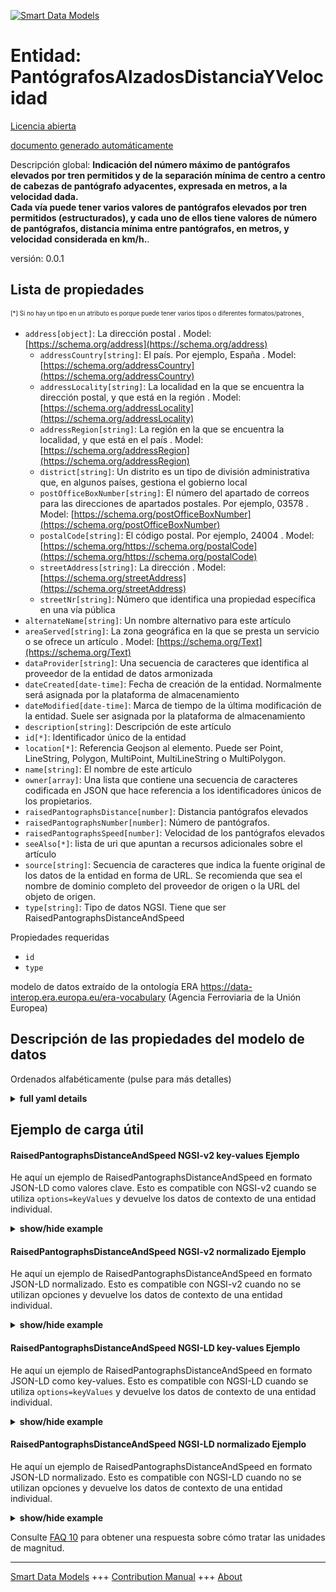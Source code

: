 <!-- 10-Header -->
    
[![Smart Data Models](https://smartdatamodels.org/wp-content/uploads/2022/01/SmartDataModels_logo.png "Logo")](https://smartdatamodels.org)    

Entidad: PantógrafosAlzadosDistanciaYVelocidad    
==============================================
<!-- /10-Header -->
    
<!-- 15-License -->
    

[Licencia abierta](https://github.com/smart-data-models//dataModel.ERA/blob/master/RaisedPantographsDistanceAndSpeed/LICENSE.md)    

[documento generado automáticamente](https://docs.google.com/presentation/d/e/2PACX-1vTs-Ng5dIAwkg91oTTUdt8ua7woBXhPnwavZ0FxgR8BsAI_Ek3C5q97Nd94HS8KhP-r_quD4H0fgyt3/pub?start=false&loop=false&delayms=3000#slide=id.gb715ace035_0_60)    
<!-- /15-License -->
    
<!-- 20-Description -->
    

Descripción global: **Indicación del número máximo de pantógrafos elevados por tren permitidos y de la separación mínima de centro a centro de cabezas de pantógrafo adyacentes, expresada en metros, a la velocidad dada.    
Cada vía puede tener varios valores de pantógrafos elevados por tren permitidos (estructurados), y cada uno de ellos tiene valores de número de pantógrafos, distancia mínima entre pantógrafos, en metros, y velocidad considerada en km/h.**.    

versión: 0.0.1    
<!-- /20-Description -->
    
<!-- 30-PropertiesList -->
    

## Lista de propiedades    

<sup><sub>[*] Si no hay un tipo en un atributo es porque puede tener varios tipos o diferentes formatos/patrones</sub></sup>.    
- `address[object]`: La dirección postal  . Model: [https://schema.org/address](https://schema.org/address)
	- `addressCountry[string]`: El país. Por ejemplo, España  . Model: [https://schema.org/addressCountry](https://schema.org/addressCountry)    
	- `addressLocality[string]`: La localidad en la que se encuentra la dirección postal, y que está en la región  . Model: [https://schema.org/addressLocality](https://schema.org/addressLocality)    
	- `addressRegion[string]`: La región en la que se encuentra la localidad, y que está en el país  . Model: [https://schema.org/addressRegion](https://schema.org/addressRegion)    
	- `district[string]`: Un distrito es un tipo de división administrativa que, en algunos países, gestiona el gobierno local      
	- `postOfficeBoxNumber[string]`: El número del apartado de correos para las direcciones de apartados postales. Por ejemplo, 03578  . Model: [https://schema.org/postOfficeBoxNumber](https://schema.org/postOfficeBoxNumber)    
	- `postalCode[string]`: El código postal. Por ejemplo, 24004  . Model: [https://schema.org/https://schema.org/postalCode](https://schema.org/https://schema.org/postalCode)    
	- `streetAddress[string]`: La dirección  . Model: [https://schema.org/streetAddress](https://schema.org/streetAddress)    
	- `streetNr[string]`: Número que identifica una propiedad específica en una vía pública      
- `alternateName[string]`: Un nombre alternativo para este artículo  
- `areaServed[string]`: La zona geográfica en la que se presta un servicio o se ofrece un artículo  . Model: [https://schema.org/Text](https://schema.org/Text)
- `dataProvider[string]`: Una secuencia de caracteres que identifica al proveedor de la entidad de datos armonizada  
- `dateCreated[date-time]`: Fecha de creación de la entidad. Normalmente será asignada por la plataforma de almacenamiento  
- `dateModified[date-time]`: Marca de tiempo de la última modificación de la entidad. Suele ser asignada por la plataforma de almacenamiento  
- `description[string]`: Descripción de este artículo  
- `id[*]`: Identificador único de la entidad  
- `location[*]`: Referencia Geojson al elemento. Puede ser Point, LineString, Polygon, MultiPoint, MultiLineString o MultiPolygon.  
- `name[string]`: El nombre de este artículo  
- `owner[array]`: Una lista que contiene una secuencia de caracteres codificada en JSON que hace referencia a los identificadores únicos de los propietarios.  
- `raisedPantographsDistance[number]`: Distancia pantógrafos elevados  
- `raisedPantographsNumber[number]`: Número de pantógrafos.  
- `raisedPantographsSpeed[number]`: Velocidad de los pantógrafos elevados  
- `seeAlso[*]`: lista de uri que apuntan a recursos adicionales sobre el artículo  
- `source[string]`: Secuencia de caracteres que indica la fuente original de los datos de la entidad en forma de URL. Se recomienda que sea el nombre de dominio completo del proveedor de origen o la URL del objeto de origen.  
- `type[string]`: Tipo de datos NGSI. Tiene que ser RaisedPantographsDistanceAndSpeed  
<!-- /30-PropertiesList -->
    
<!-- 35-RequiredProperties -->
    

Propiedades requeridas    
- `id`  
- `type`  
<!-- /35-RequiredProperties -->
    
<!-- 40-RequiredProperties -->
    

modelo de datos extraído de la ontología ERA https://data-interop.era.europa.eu/era-vocabulary (Agencia Ferroviaria de la Unión Europea)    
<!-- /40-RequiredProperties -->
    
<!-- 50-DataModelHeader -->
    

## Descripción de las propiedades del modelo de datos    

Ordenados alfabéticamente (pulse para más detalles)    
<!-- /50-DataModelHeader -->
    
<!-- 60-ModelYaml -->
    
<details><summary><strong>full yaml details</strong></summary>      

```yaml    
RaisedPantographsDistanceAndSpeed:      
  description: |-      
    Indication of maximum number of raised pantographs per train allowed and minimum spacing centre line to centre line of adjacent pantograph heads, expressed in metres, at the given speed.      
    Each track can have several raised pantographs per train allowed (structured) values, and each one has values for number of pantographs, minimum distance between pantographs, in metres, and speed considered in km/h.      
  properties:      
    address:      
      description: The mailing address      
      properties:      
        addressCountry:      
          description: 'The country. For example, Spain'      
          type: string      
          x-ngsi:      
            model: https://schema.org/addressCountry      
            type: Property      
        addressLocality:      
          description: 'The locality in which the street address is, and which is in the region'      
          type: string      
          x-ngsi:      
            model: https://schema.org/addressLocality      
            type: Property      
        addressRegion:      
          description: 'The region in which the locality is, and which is in the country'      
          type: string      
          x-ngsi:      
            model: https://schema.org/addressRegion      
            type: Property      
        district:      
          description: 'A district is a type of administrative division that, in some countries, is managed by the local government'      
          type: string      
          x-ngsi:      
            type: Property      
        postOfficeBoxNumber:      
          description: 'The post office box number for PO box addresses. For example, 03578'      
          type: string      
          x-ngsi:      
            model: https://schema.org/postOfficeBoxNumber      
            type: Property      
        postalCode:      
          description: 'The postal code. For example, 24004'      
          type: string      
          x-ngsi:      
            model: https://schema.org/https://schema.org/postalCode      
            type: Property      
        streetAddress:      
          description: The street address      
          type: string      
          x-ngsi:      
            model: https://schema.org/streetAddress      
            type: Property      
        streetNr:      
          description: Number identifying a specific property on a public street      
          type: string      
          x-ngsi:      
            type: Property      
      type: object      
      x-ngsi:      
        model: https://schema.org/address      
        type: Property      
    alternateName:      
      description: An alternative name for this item      
      type: string      
      x-ngsi:      
        type: Property      
    areaServed:      
      description: The geographic area where a service or offered item is provided      
      type: string      
      x-ngsi:      
        model: https://schema.org/Text      
        type: Property      
    dataProvider:      
      description: A sequence of characters identifying the provider of the harmonised data entity      
      type: string      
      x-ngsi:      
        type: Property      
    dateCreated:      
      description: Entity creation timestamp. This will usually be allocated by the storage platform      
      format: date-time      
      type: string      
      x-ngsi:      
        type: Property      
    dateModified:      
      description: Timestamp of the last modification of the entity. This will usually be allocated by the storage platform      
      format: date-time      
      type: string      
      x-ngsi:      
        type: Property      
    description:      
      description: A description of this item      
      type: string      
      x-ngsi:      
        type: Property      
    id:      
      anyOf:      
        - description: Identifier format of any NGSI entity      
          maxLength: 256      
          minLength: 1      
          pattern: ^[\w\-\.\{\}\$\+\*\[\]`|~^@!,:\\]+$      
          type: string      
          x-ngsi:      
            type: Property      
        - description: Identifier format of any NGSI entity      
          format: uri      
          type: string      
          x-ngsi:      
            type: Property      
      description: Unique identifier of the entity      
      x-ngsi:      
        type: Property      
    location:      
      description: 'Geojson reference to the item. It can be Point, LineString, Polygon, MultiPoint, MultiLineString or MultiPolygon'      
      oneOf:      
        - description: Geojson reference to the item. Point      
          properties:      
            bbox:      
              items:      
                type: number      
              minItems: 4      
              type: array      
            coordinates:      
              items:      
                type: number      
              minItems: 2      
              type: array      
            type:      
              enum:      
                - Point      
              type: string      
          required:      
            - type      
            - coordinates      
          title: GeoJSON Point      
          type: object      
          x-ngsi:      
            type: GeoProperty      
        - description: Geojson reference to the item. LineString      
          properties:      
            bbox:      
              items:      
                type: number      
              minItems: 4      
              type: array      
            coordinates:      
              items:      
                items:      
                  type: number      
                minItems: 2      
                type: array      
              minItems: 2      
              type: array      
            type:      
              enum:      
                - LineString      
              type: string      
          required:      
            - type      
            - coordinates      
          title: GeoJSON LineString      
          type: object      
          x-ngsi:      
            type: GeoProperty      
        - description: Geojson reference to the item. Polygon      
          properties:      
            bbox:      
              items:      
                type: number      
              minItems: 4      
              type: array      
            coordinates:      
              items:      
                items:      
                  items:      
                    type: number      
                  minItems: 2      
                  type: array      
                minItems: 4      
                type: array      
              type: array      
            type:      
              enum:      
                - Polygon      
              type: string      
          required:      
            - type      
            - coordinates      
          title: GeoJSON Polygon      
          type: object      
          x-ngsi:      
            type: GeoProperty      
        - description: Geojson reference to the item. MultiPoint      
          properties:      
            bbox:      
              items:      
                type: number      
              minItems: 4      
              type: array      
            coordinates:      
              items:      
                items:      
                  type: number      
                minItems: 2      
                type: array      
              type: array      
            type:      
              enum:      
                - MultiPoint      
              type: string      
          required:      
            - type      
            - coordinates      
          title: GeoJSON MultiPoint      
          type: object      
          x-ngsi:      
            type: GeoProperty      
        - description: Geojson reference to the item. MultiLineString      
          properties:      
            bbox:      
              items:      
                type: number      
              minItems: 4      
              type: array      
            coordinates:      
              items:      
                items:      
                  items:      
                    type: number      
                  minItems: 2      
                  type: array      
                minItems: 2      
                type: array      
              type: array      
            type:      
              enum:      
                - MultiLineString      
              type: string      
          required:      
            - type      
            - coordinates      
          title: GeoJSON MultiLineString      
          type: object      
          x-ngsi:      
            type: GeoProperty      
        - description: Geojson reference to the item. MultiLineString      
          properties:      
            bbox:      
              items:      
                type: number      
              minItems: 4      
              type: array      
            coordinates:      
              items:      
                items:      
                  items:      
                    items:      
                      type: number      
                    minItems: 2      
                    type: array      
                  minItems: 4      
                  type: array      
                type: array      
              type: array      
            type:      
              enum:      
                - MultiPolygon      
              type: string      
          required:      
            - type      
            - coordinates      
          title: GeoJSON MultiPolygon      
          type: object      
          x-ngsi:      
            type: GeoProperty      
      x-ngsi:      
        type: GeoProperty      
    name:      
      description: The name of this item      
      type: string      
      x-ngsi:      
        type: Property      
    owner:      
      description: A List containing a JSON encoded sequence of characters referencing the unique Ids of the owner(s)      
      items:      
        anyOf:      
          - description: Identifier format of any NGSI entity      
            maxLength: 256      
            minLength: 1      
            pattern: ^[\w\-\.\{\}\$\+\*\[\]`|~^@!,:\\]+$      
            type: string      
            x-ngsi:      
              type: Property      
          - description: Identifier format of any NGSI entity      
            format: uri      
            type: string      
            x-ngsi:      
              type: Property      
        description: Unique identifier of the entity      
        x-ngsi:      
          type: Property      
      type: array      
      x-ngsi:      
        type: Property      
    raisedPantographsDistance:      
      description: Raised pantographs distance      
      type: number      
      x-ngsi:      
        type: Property      
    raisedPantographsNumber:      
      description: Number of pantographs.      
      type: number      
      x-ngsi:      
        type: Property      
    raisedPantographsSpeed:      
      description: Raised pantographs speed      
      type: number      
      x-ngsi:      
        type: Property      
    seeAlso:      
      description: list of uri pointing to additional resources about the item      
      oneOf:      
        - items:      
            format: uri      
            type: string      
          minItems: 1      
          type: array      
        - format: uri      
          type: string      
      x-ngsi:      
        type: Property      
    source:      
      description: 'A sequence of characters giving the original source of the entity data as a URL. Recommended to be the fully qualified domain name of the source provider, or the URL to the source object'      
      type: string      
      x-ngsi:      
        type: Property      
    type:      
      description: NGSI data type. It has to be RaisedPantographsDistanceAndSpeed      
      enum:      
        - RaisedPantographsDistanceAndSpeed      
      type: string      
      x-ngsi:      
        type: Property      
  required:      
    - id      
    - type      
  type: object      
  x-derived-from: http://data.europa.eu/949/RaisedPantographsDistanceAndSpeed      
  x-disclaimer: 'Redistribution and use in source and binary forms, with or without modification, are permitted  provided that the license conditions are met. Copyleft (c) 2023 Contributors to Smart Data Models Program'      
  x-license-url: https://github.com/smart-data-models/dataModel.ERA/blob/master/RaisedPantographsDistanceAndSpeed/LICENSE.md      
  x-model-schema: https://smart-data-models.github.io/dataModel.ERA/Certificate/schema.json      
  x-model-tags: 'ERA vocabulary, railway, train'      
  x-version: 0.0.1      
```    
</details>      
<!-- /60-ModelYaml -->
    
<!-- 70-MiddleNotes -->
    
<!-- /70-MiddleNotes -->
    
<!-- 80-Examples -->
    

## Ejemplo de carga útil    

#### RaisedPantographsDistanceAndSpeed NGSI-v2 key-values Ejemplo    

He aquí un ejemplo de RaisedPantographsDistanceAndSpeed en formato JSON-LD como valores clave. Esto es compatible con NGSI-v2 cuando se utiliza `options=keyValues` y devuelve los datos de contexto de una entidad individual.    
<details><summary><strong>show/hide example</strong></summary>      

```json  

{  
  "id": "urn:ngsi-ld:RaisedPantographsDistanceAndSpeed:id:XXHA:11264005",  
  "dateCreated": "2016-10-01T23:32:51Z",  
  "dateModified": "1994-01-08T16:04:55Z",  
  "source": "Design summer official cost wait travel white. Thus down magazine. Risk enjoy open view indicate daughter environment.",  
  "name": "His husband act type factor. Later pattern suggest leave. Safe rate result make still include moment. Economy like style Congress enter.",  
  "alternateName": "Describe other scene standard citizen. Exist letter down ready TV phon",  
  "description": "Meet none consider however west line read pretty. Something tell however imagine the discuss. Such whose fund morning.",  
  "dataProvider": "Song minute like table knowledge state. Notice line never support stop.",  
  "owner": [  
    "urn:ngsi-ld:RaisedPantographsDistanceAndSpeed:items:CPQC:54321719",  
    "urn:ngsi-ld:RaisedPantographsDistanceAndSpeed:items:CNAZ:75020813"  
  ],  
  "seeAlso": [  
    "urn:ngsi-ld:RaisedPantographsDistanceAndSpeed:items:SWTZ:53232778"  
  ],  
  "location": {  
    "type": "Point",  
    "coordinates": [  
      52.853707,  
      -40.868675  
    ]  
  },  
  "address": {  
    "streetAddress": "Special son three figure cost mili",  
    "addressLocality": "Myself character lot apply. Course remember market moment face boy purpose. ",  
    "addressRegion": "Air bar step cover at front. Interest result reality Mrs foot have mouth. Open thousand wo",  
    "addressCountry": "Consumer include little. Seem ",  
    "postalCode": "Out everything senior. Out staff",  
    "postOfficeBoxNumber": "Official foreign month shake bring service see. One everything military store instead assume memory. Build entire one man ground.",  
    "streetNr": "",  
    "district": "Worker expect realize above. I differenc"  
  },  
  "areaServed": "Table must who. Grow in ",  
  "type": "RaisedPantographsDistanceAndSpeed",  
  "raisedPantographsDistance": 864,  
  "raisedPantographsNumber": 864,  
  "raisedPantographsSpeed": 864
}  
```  
</details>    

#### RaisedPantographsDistanceAndSpeed NGSI-v2 normalizado Ejemplo    

He aquí un ejemplo de RaisedPantographsDistanceAndSpeed en formato JSON-LD normalizado. Esto es compatible con NGSI-v2 cuando no se utilizan opciones y devuelve los datos de contexto de una entidad individual.    
<details><summary><strong>show/hide example</strong></summary>      

```json  

{  
  "id": "urn:ngsi-ld:RaisedPantographsDistanceAndSpeed:id:XXHA:11264005",  
  "dateCreated": {  
    "type": "DateTime",  
    "value": "2016-10-01T23:32:51Z"  
  },  
  "dateModified": {  
    "type": "DateTime",  
    "value": "1994-01-08T16:04:55Z"  
  },  
  "source": {  
    "type": "Text",  
    "value": "Design summer official cost wait travel white. Thus down magazine. Risk enjoy open view indicate daughter environment."  
  },  
  "name": {  
    "type": "Text",  
    "value": "His husband act type factor. Later pattern suggest leave. Safe rate result make still include moment. Economy like style Congress enter."  
  },  
  "alternateName": {  
    "type": "Text",  
    "value": "Describe other scene standard citizen. Exist letter down ready TV phon"  
  },  
  "description": {  
    "type": "Text",  
    "value": "Meet none consider however west line read pretty. Something tell however imagine the discuss. Such whose fund morning."  
  },  
  "dataProvider": {  
    "type": "Text",  
    "value": "Song minute like table knowledge state. Notice line never support stop."  
  },  
  "owner": {  
    "type": "StructuredValue",  
    "value": [  
      "urn:ngsi-ld:RaisedPantographsDistanceAndSpeed:items:CPQC:54321719",  
      "urn:ngsi-ld:RaisedPantographsDistanceAndSpeed:items:CNAZ:75020813"  
    ]  
  },  
  "seeAlso": {  
    "type": "StructuredValue",  
    "value": [  
      "urn:ngsi-ld:RaisedPantographsDistanceAndSpeed:items:SWTZ:53232778"  
    ]  
  },  
  "location": {  
    "type": "geo:json",  
    "value": {  
      "type": "Point",  
      "coordinates": [  
        52.853707,  
        -40.868675  
      ]  
    }  
  },  
  "address": {  
    "type": "StructuredValue",  
    "value": {  
      "streetAddress": "Special son three figure cost mili",  
      "addressLocality": "Myself character lot apply. Course remember market moment face boy purpose. ",  
      "addressRegion": "Air bar step cover at front. Interest result reality Mrs foot have mouth. Open thousand wo",  
      "addressCountry": "Consumer include little. Seem ",  
      "postalCode": "Out everything senior. Out staff",  
      "postOfficeBoxNumber": "Official foreign month shake bring service see. One everything military store instead assume memory. Build entire one man ground.",  
      "streetNr": "",  
      "district": "Worker expect realize above. I differenc"  
    }  
  },  
  "areaServed": {  
    "type": "Text",  
    "value": "Table must who. Grow in "  
  },  
  "type": "RaisedPantographsDistanceAndSpeed",  
  "raisedPantographsDistance": {  
    "type": "Number",  
    "value": 864  
  },  
  "raisedPantographsNumber": {  
    "type": "Number",  
    "value": 864  
  },  
  "raisedPantographsSpeed": {  
    "type": "Number",  
    "value": 864  
  }  
}  
```  
</details>    

#### RaisedPantographsDistanceAndSpeed NGSI-LD key-values Ejemplo    

He aquí un ejemplo de RaisedPantographsDistanceAndSpeed en formato JSON-LD como key-values. Esto es compatible con NGSI-LD cuando se utiliza `options=keyValues` y devuelve los datos de contexto de una entidad individual.    
<details><summary><strong>show/hide example</strong></summary>      

```json  

{  
  "id": "urn:ngsi-ld:RaisedPantographsDistanceAndSpeed:id:XXHA:11264005",  
  "dateCreated": "2016-10-01T23:32:51Z",  
  "dateModified": "1994-01-08T16:04:55Z",  
  "source": "Design summer official cost wait travel white. Thus down magazine. Risk enjoy open view indicate daughter environment.",  
  "name": "His husband act type factor. Later pattern suggest leave. Safe rate result make still include moment. Economy like style Congress enter.",  
  "alternateName": "Describe other scene standard citizen. Exist letter down ready TV phon",  
  "description": "Meet none consider however west line read pretty. Something tell however imagine the discuss. Such whose fund morning.",  
  "dataProvider": "Song minute like table knowledge state. Notice line never support stop.",  
  "owner": [  
    "urn:ngsi-ld:RaisedPantographsDistanceAndSpeed:items:CPQC:54321719",  
    "urn:ngsi-ld:RaisedPantographsDistanceAndSpeed:items:CNAZ:75020813"  
  ],  
  "seeAlso": [  
    "urn:ngsi-ld:RaisedPantographsDistanceAndSpeed:items:SWTZ:53232778"  
  ],  
  "location": {  
    "type": "Point",  
    "coordinates": [  
      52.853707,  
      -40.868675  
    ]  
  },  
  "address": {  
    "streetAddress": "Special son three figure cost mili",  
    "addressLocality": "Myself character lot apply. Course remember market moment face boy purpose. ",  
    "addressRegion": "Air bar step cover at front. Interest result reality Mrs foot have mouth. Open thousand wo",  
    "addressCountry": "Consumer include little. Seem ",  
    "postalCode": "Out everything senior. Out staff",  
    "postOfficeBoxNumber": "Official foreign month shake bring service see. One everything military store instead assume memory. Build entire one man ground.",  
    "streetNr": "",  
    "district": "Worker expect realize above. I differenc"  
  },  
  "areaServed": "Table must who. Grow in ",  
  "type": "RaisedPantographsDistanceAndSpeed",  
  "raisedPantographsDistance": 864,  
  "raisedPantographsNumber": 864,  
  "raisedPantographsSpeed": 864,  
  "@context": [  
    "https://raw.githubusercontent.com/smart-data-models/dataModel.ERA/master/context.jsonld"  
  ]  
}  
```  
</details>    

#### RaisedPantographsDistanceAndSpeed NGSI-LD normalizado Ejemplo    

He aquí un ejemplo de RaisedPantographsDistanceAndSpeed en formato JSON-LD normalizado. Esto es compatible con NGSI-LD cuando no se utilizan opciones y devuelve los datos de contexto de una entidad individual.    
<details><summary><strong>show/hide example</strong></summary>      

```json  

{  
  "id": "urn:ngsi-ld:RaisedPantographsDistanceAndSpeed:id:NRAH:81561263",  
  "dateCreated": {  
    "type": "Property",  
    "value": {  
      "@type": "DateTime",  
      "@value": "1971-11-20T03:14:14Z"  
    }  
  },  
  "dateModified": {  
    "type": "Property",  
    "value": {  
      "@type": "DateTime",  
      "@value": "1970-10-03T20:50:52Z"  
    }  
  },  
  "source": {  
    "type": "Property",  
    "value": "War game help give"  
  },  
  "name": {  
    "type": "Property",  
    "value": "Watch within challenge safe. Raise available seem compare body early. None face safe term before environment drop"  
  },  
  "alternateName": {  
    "type": "Property",  
    "value": "Court I loo"  
  },  
  "description": {  
    "type": "Property",  
    "value": "Them site whole should play generation question. Significant on teach of none."  
  },  
  "dataProvider": {  
    "type": "Property",  
    "value": "Bag care religious possible source media team. Skill politics blue yes according."  
  },  
  "owner": {  
    "type": "Property",  
    "value": [  
      "urn:ngsi-ld:RaisedPantographsDistanceAndSpeed:items:DKUU:20419467",  
      "urn:ngsi-ld:RaisedPantographsDistanceAndSpeed:items:BFPP:72232537"  
    ]  
  },  
  "seeAlso": {  
    "type": "Property",  
    "value": [  
      "urn:ngsi-ld:RaisedPantographsDistanceAndSpeed:items:XVYI:24654995"  
    ]  
  },  
  "location": {  
    "type": "Property",  
    "value": {  
      "type": "Point",  
      "coordinates": [  
        33.252656,  
        109.596554  
      ]  
    }  
  },  
  "address": {  
    "type": "Property",  
    "value": {  
      "streetAddress": "Break seem system real part become pay. Sense baby total care investment. Figure break likely behavior talk morning estab",  
      "addressLocality": "Quite himself drive trouble pay they guy. History role mome",  
      "addressRegion": "Cut seem painting race.",  
      "addressCountry": "Room whose forget soldier evidence air. Memory artist real western myse",  
      "postalCode": "Glass artist leg modern. Republican reflect hot skill democratic speak.",  
      "postOfficeBoxNumber": "Serious art magazine morning serious histor",  
      "streetNr": "Small w",  
      "district": "Remain environment performance campaign. Test traditional want call. Building forget argue suggest."  
    }  
  },  
  "areaServed": {  
    "type": "Property",  
    "value": "Forward gun require "  
  },  
  "type": "RaisedPantographsDistanceAndSpeed",  
  "raisedPantographsDistance": {  
    "type": "Property",  
    "value": 131  
  },  
  "raisedPantographsNumber": {  
    "type": "Property",  
    "value": 478  
  },  
  "raisedPantographsSpeed": {  
    "type": "Property",  
    "value": 219  
  },  
  "@context": [  
    "https://raw.githubusercontent.com/smart-data-models/dataModel.ERA/master/context.jsonld"  
  ]  
}  
```  
</details><!-- /80-Examples -->
    
<!-- 90-FooterNotes -->
    
<!-- /90-FooterNotes -->
    
<!-- 95-Units -->
    

Consulte [FAQ 10](https://smartdatamodels.org/index.php/faqs/) para obtener una respuesta sobre cómo tratar las unidades de magnitud.    
<!-- /95-Units -->
    
<!-- 97-LastFooter -->
    
---    

[Smart Data Models](https://smartdatamodels.org) +++ [Contribution Manual](https://bit.ly/contribution_manual) +++ [About](https://bit.ly/Introduction_SDM)<!-- /97-LastFooter -->
    
